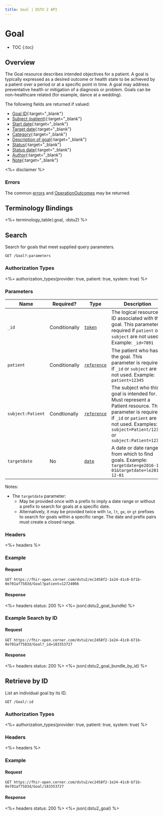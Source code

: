 ```yaml
---
title: Goal | DSTU 2 API
---
```


# Goal

* TOC
{:toc}

## Overview

The Goal resource describes intended objectives for a patient. A goal is typically expressed as a desired outcome or health state to be achieved by a patient over a period or at a specific point in time. A goal may address preventative health or mitigation of a diagnosis or problem. Goals can be non-healthcare related (for example, dance at a wedding).

The following fields are returned if valued:

* [Goal ID](http://hl7.org/fhir/dstu2/resource-definitions.html#Resource.id){:target="_blank"}
* [Subject (patient)](http://hl7.org/fhir/DSTU2/goal-definitions.html#Goal.subject){:target="_blank"}
* [Start date](http://hl7.org/fhir/DSTU2/goal-definitions.html#Goal.start_x_){:target="_blank"}
* [Target date](http://hl7.org/fhir/DSTU2/goal-definitions.html#Goal.target_x_){:target="_blank"}
* [Category](http://hl7.org/fhir/DSTU2/goal-definitions.html#Goal.category){:target="_blank"}
* [Description of goal](http://hl7.org/fhir/DSTU2/goal-definitions.html#Goal.description){:target="_blank"}
* [Status](http://hl7.org/fhir/DSTU2/goal-definitions.html#Goal.status){:target="_blank"}
* [Status date](http://hl7.org/fhir/DSTU2/goal-definitions.html#Goal.statusDate){:target="_blank"}
* [Author](http://hl7.org/fhir/DSTU2/goal-definitions.html#Goal.author){:target="_blank"}
* [Note](http://hl7.org/fhir/DSTU2/goal-definitions.html#Goal.note){:target="_blank"}

<%= disclaimer %>

### Errors

The common [errors] and [OperationOutcomes] may be returned.

## Terminology Bindings

<%= terminology_table(:goal, :dstu2) %>

## Search

Search for goals that meet supplied query parameters.

    GET /Goal?:parameters

### Authorization Types

<%= authorization_types(provider: true, patient: true, system: true) %>

### Parameters

 Name              | Required?        | Type          | Description
-------------------|------------------|---------------|---------------------------------------------------------------------------------------------------------------------------------------------------------------------------------------------------------------------------------------------------------------------------------------------------------------------------------------------------------------------------------------------------------------------------------------
 `_id`             | Conditionally    | [`token`]     | The logical resource ID associated with the goal. This parameter is required if `patient` or `subject` are not used. Example: `_id=7891`
 `patient`         | Conditionally    | [`reference`] | The patient who has the goal. This parameter is required if `_id` or `subject` are not used. Example: `patient=12345`
 `subject:Patient` | Condtionally     | [`reference`] | The subject who this goal is intended for. Must represent a Patient resource. This parameter is required if `_id` or `patient` are not used. Examples: `subject=Patient/12345` or `subject:Patient=12345`
 `targetdate`      | No               | [`date`]      | A date or date range from which to find goals. Example: `targetdate=ge2016-10-01&targetdate=le2016-12-01`

Notes:

* The `targetdate` parameter:
  * May be provided once with a prefix to imply a date range or without a prefix to search for goals at a specific date. 
  * Alternatively, it may be provided twice with `le`, `lt`, `ge`, or `gt` prefixes to search for goals within a specific range. The date and prefix pairs must create a closed range.

### Headers

 <%= headers %>

### Example

#### Request

    GET https://fhir-open.cerner.com/dstu2/ec2458f2-1e24-41c8-b71b-0e701af7583d/Goal?patient=12724066

#### Response

<%= headers status: 200 %>
<%= json(:dstu2_goal_bundle) %>

### Example Search by ID

#### Request

    GET https://fhir-open.cerner.com/dstu2/ec2458f2-1e24-41c8-b71b-0e701af7583d/Goal?_id=183353727

#### Response

<%= headers status: 200 %>
<%= json(:dstu2_goal_bundle_by_id) %>

## Retrieve by ID

List an individual goal by its ID.

    GET /Goal/:id

### Authorization Types

<%= authorization_types(provider: true, patient: true, system: true) %>

### Headers

<%= headers %>

### Example

#### Request

    GET https://fhir-open.cerner.com/dstu2/ec2458f2-1e24-41c8-b71b-0e701af7583d/Goal/183353727

#### Response

<%= headers status: 200 %>
<%= json(:dstu2_goal) %>

[`date`]: http://hl7.org/fhir/dstu2/search.html#date
[`reference`]: http://hl7.org/fhir/DSTU2/search.html#reference
[`token`]: http://hl7.org/fhir/DSTU2/search.html#token
[errors]: ../../#client-errors
[OperationOutcomes]: ../../#operation-outcomes
